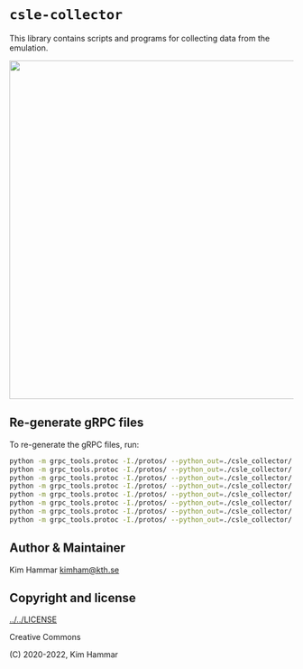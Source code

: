 # `csle-collector`

This library contains scripts and programs for collecting data from the emulation. 

<p align="center">
<img src="docs/data_collection_1.png" width="600">
</p>

## Re-generate gRPC files

To re-generate the gRPC files, run: 
```bash
python -m grpc_tools.protoc -I./protos/ --python_out=./csle_collector/. --grpc_python_out=./csle_collector/client_manager/. ./protos/client_manager.proto
python -m grpc_tools.protoc -I./protos/ --python_out=./csle_collector/. --grpc_python_out=./csle_collector/kafka_manager/. ./protos/kafka_manager.proto
python -m grpc_tools.protoc -I./protos/ --python_out=./csle_collector/. --grpc_python_out=./csle_collector/elk_manager/. ./protos/elk_manager.proto
python -m grpc_tools.protoc -I./protos/ --python_out=./csle_collector/. --grpc_python_out=./csle_collector/docker_stats_manager/. ./protos/docker_stats_manager.proto
python -m grpc_tools.protoc -I./protos/ --python_out=./csle_collector/. --grpc_python_out=./csle_collector/snort_ids_manager/. ./protos/snort_ids_manager.proto
python -m grpc_tools.protoc -I./protos/ --python_out=./csle_collector/. --grpc_python_out=./csle_collector/host_manager/. ./protos/host_manager.proto
python -m grpc_tools.protoc -I./protos/ --python_out=./csle_collector/. --grpc_python_out=./csle_collector/ossec_ids_manager/. ./protos/ossec_ids_manager.proto
python -m grpc_tools.protoc -I./protos/ --python_out=./csle_collector/. --grpc_python_out=./csle_collector/traffic_manager/. ./protos/traffic_manager.proto
```

## Author & Maintainer

Kim Hammar <kimham@kth.se>

## Copyright and license

[../../LICENSE](LICENSE.md)

Creative Commons

(C) 2020-2022, Kim Hammar